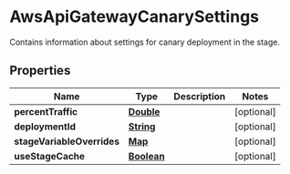 

# AwsApiGatewayCanarySettings

Contains information about settings for canary deployment in the stage.

## Properties

| Name | Type | Description | Notes |
|------------ | ------------- | ------------- | -------------|
|**percentTraffic** | [**Double**](Double.md) |  |  [optional] |
|**deploymentId** | [**String**](String.md) |  |  [optional] |
|**stageVariableOverrides** | [**Map**](Map.md) |  |  [optional] |
|**useStageCache** | [**Boolean**](Boolean.md) |  |  [optional] |



